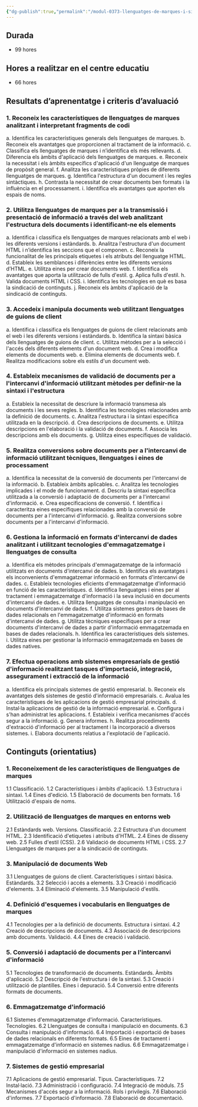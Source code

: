 ```yaml
---
{"dg-publish":true,"permalink":"/modul-0373-llenguatges-de-marques-i-sistemes-de-gestio-d-informacio/programacio-del-modul/programacio-0373-llenguatges-de-marques-i-sistemes-de-gestio-d-informacio/"}
---
```


## Durada
- 99 hores
## Hores a realitzar en el centre educatiu
- 66 hores
## Resultats d’aprenentatge i criteris d’avaluació

### 1. Reconeix les característiques de llenguatges de marques analitzant i interpretant fragments de codi

a. Identifica les característiques generals dels llenguatges de marques.
b. Reconeix els avantatges que proporcionen al tractament de la informació.
c. Classifica els llenguatges de marques i n’identifica els més rellevants.
d. Diferencia els àmbits d'aplicació dels llenguatges de marques.
e. Reconeix la necessitat i els àmbits específics d'aplicació d'un llenguatge de marques de propòsit general.
f. Analitza les característiques pròpies de diferents llenguatges de marques.
g. Identifica l'estructura d'un document i les regles sintàctiques.
h. Contrasta la necessitat de crear documents ben formats i la influència en el processament.
i. Identifica els avantatges que aporten els espais de noms.

### 2. Utilitza llenguatges de marques per a la transmissió i presentació de informació a través del web analitzant l'estructura dels documents i identificant-ne els elements

a. Identifica i classifica els llenguatges de marques relacionats amb el web i les diferents versions i estàndards.
b. Analitza l'estructura d'un document HTML i n’identifica les seccions que el componen.
c. Reconeix la funcionalitat de les principals etiquetes i els atributs del llenguatge HTML.
d. Estableix les semblances i diferències entre les diferents versions d’HTML.
e. Utilitza eines per crear documents web.
f. Identifica els avantatges que aporta la utilització de fulls d'estil.
g. Aplica fulls d'estil.
h. Valida documents HTML i CSS.
i. Identifica les tecnologies en què es basa la sindicació de continguts.
j. Reconeix els àmbits d'aplicació de la sindicació de continguts.

### 3. Accedeix i manipula documents web utilitzant llenguatges de guions de client

a. Identifica i classifica els llenguatges de guions de client relacionats amb el web i les diferents versions i estàndards.
b. Identifica la sintaxi bàsica dels llenguatges de guions de client.
c. Utilitza mètodes per a la selecció i l'accés dels diferents elements d'un document web.
d. Crea i modifica elements de documents web.
e. Elimina elements de documents web.
f. Realitza modificacions sobre els estils d'un document web.

### 4. Estableix mecanismes de validació de documents per a l'intercanvi d'informació utilitzant mètodes per definir-ne la sintaxi i l'estructura

a. Estableix la necessitat de descriure la informació transmesa als documents i les seves regles.
b. Identifica les tecnologies relacionades amb la definició de documents.
c. Analitza l'estructura i la sintaxi específica utilitzada en la descripció.
d. Crea descripcions de documents.
e. Utilitza descripcions en l'elaboració i la validació de documents.
f. Associa les descripcions amb els documents.
g. Utilitza eines específiques de validació.

### 5. Realitza conversions sobre documents per a l'intercanvi de informació utilitzant tècniques, llenguatges i eines de processament

a. Identifica la necessitat de la conversió de documents per l'intercanvi de la informació.
b. Estableix àmbits aplicables.
c. Analitza les tecnologies implicades i el mode de funcionament.
d. Descriu la sintaxi específica utilitzada a la conversió i adaptació de documents per a l'intercanvi d'informació.
e. Crea especificacions de conversió.
f. Identifica i caracteritza eines específiques relacionades amb la conversió de documents per a l'intercanvi d'informació.
g. Realitza conversions sobre documents per a l'intercanvi d'informació.

### 6. Gestiona la informació en formats d'intercanvi de dades analitzant i utilitzant tecnologies d'emmagatzematge i llenguatges de consulta

a. Identifica els mètodes principals d'emmagatzematge de la informació utilitzats en documents d'intercanvi de dades.
b. Identifica els avantatges i els inconvenients d'emmagatzemar informació en formats d'intercanvi de dades.
c. Estableix tecnologies eficients d'emmagatzematge d'informació en funció de les característiques.
d. Identifica llenguatges i eines per al tractament i emmagatzematge d'informació i la seva inclusió en documents d'intercanvi de dades.
e. Utilitza llenguatges de consulta i manipulació en documents d'intercanvi de dades.
f. Utilitza sistemes gestors de bases de dades relacionals en l'emmagatzematge d'informació en formats d'intercanvi de dades.
g. Utilitza tècniques específiques per a crear documents d'intercanvi de dades a partir d'informació emmagatzemada en bases de dades relacionals.
h. Identifica les característiques dels sistemes.
i. Utilitza eines per gestionar la informació emmagatzemada en bases de dades natives.

### 7. Efectua operacions amb sistemes empresarials de gestió d'informació realitzant tasques d'importació, integració, assegurament i extracció de la informació

a. Identifica els principals sistemes de gestió empresarial.
b. Reconeix els avantatges dels sistemes de gestió d'informació empresarials.
c. Avalua les característiques de les aplicacions de gestió empresarial principals.
d. Instal·la aplicacions de gestió de la informació empresarial.
e. Configura i s'han administrat les aplicacions.
f. Estableix i verifica mecanismes d'accés segur a la informació.
g. Genera informes.
h. Realitza procediments d'extracció d'informació per al tractament i la incorporació a diversos sistemes.
i. Elabora documents relatius a l'explotació de l'aplicació.

## Continguts (orientatius)

### 1. Reconeixement de les característiques de llenguatges de marques
1.1 Classificació.
1.2 Característiques i àmbits d'aplicació.
1.3 Estructura i sintaxi.
1.4 Eines d'edició.
1.5 Elaboració de documents ben formats.
1.6 Utilització d'espais de noms.

### 2. Utilització de llenguatges de marques en entorns web
2.1 Estàndards web. Versions. Classificació.
2.2 Estructura d'un document HTML.
2.3 Identificació d'etiquetes i atributs d'HTML.
2.4 Eines de disseny web.
2.5 Fulles d'estil (CSS).
2.6 Validació de documents HTML i CSS.
2.7 Llenguatges de marques per a la sindicació de continguts.

### 3. Manipulació de documents Web
3.1 Llenguatges de guions de client. Característiques i sintaxi bàsica. Estàndards.
3.2 Selecció i accés a elements.
3.3 Creació i modificació d'elements.
3.4 Eliminació d'elements.
3.5 Manipulació d'estils.

### 4. Definició d'esquemes i vocabularis en llenguatges de marques
4.1 Tecnologies per a la definició de documents. Estructura i sintaxi.
4.2 Creació de descripcions de documents.
4.3 Associació de descripcions amb documents. Validació.
4.4 Eines de creació i validació.

### 5. Conversió i adaptació de documents per a l'intercanvi d'informació
5.1 Tecnologies de transformació de documents. Estàndards. Àmbits d'aplicació.
5.2 Descripció de l'estructura i de la sintaxi.
5.3 Creació i utilització de plantilles. Eines i depuració.
5.4 Conversió entre diferents formats de documents.

### 6. Emmagatzematge d'informació
6.1 Sistemes d'emmagatzematge d'informació. Característiques. Tecnologies.
6.2 Llenguatges de consulta i manipulació en documents.
6.3 Consulta i manipulació d'informació.
6.4 Importació i exportació de bases de dades relacionals en diferents formats.
6.5 Eines de tractament i emmagatzematge d'informació en sistemes nadius.
6.6 Emmagatzematge i manipulació d'informació en sistemes nadius.

### 7. Sistemes de gestió empresarial
7.1 Aplicacions de gestió empresarial. Tipus. Característiques.
7.2 Instal·lació.
7.3 Administració i configuració.
7.4 Integració de mòduls.
7.5 Mecanismes d'accés segur a la informació. Rols i privilegis.
7.6 Elaboració d'informes.
7.7 Exportació d'informació.
7.8 Elaboració de documentació.

